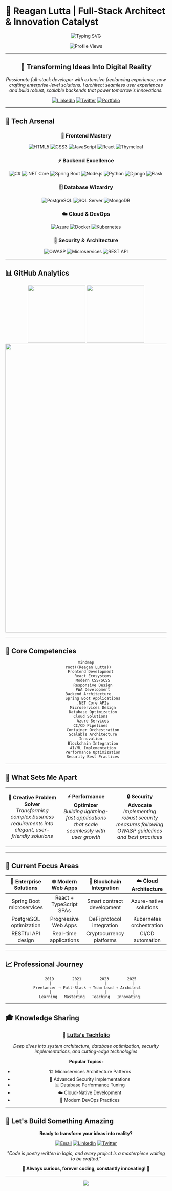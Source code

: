 
# 💫 Reagan Lutta | Full-Stack Architect & Innovation Catalyst

<div align="center">
  
  ![Typing SVG](https://readme-typing-svg.demolab.com?font=Fira+Code&size=30&duration=3000&pause=1000&color=6C63FF&center=true&vCenter=true&multiline=true&width=600&height=100&lines=Full-Stack+Developer;Innovation+Catalyst;Cloud+Architect;Tech+Enthusiast)
  
  <img src="https://komarev.com/ghpvc/?username=reagan27&label=Profile%20Views&color=6C63FF&style=for-the-badge" alt="Profile Views" />
  
</div>

---

<div align="center">

## 🎯 **Transforming Ideas Into Digital Reality**

*Passionate full-stack developer with extensive freelancing experience, now crafting enterprise-level solutions. I architect seamless user experiences and build robust, scalable backends that power tomorrow's innovations.*

</div>

<div align="center">
  
  [![LinkedIn](https://img.shields.io/badge/LinkedIn-Connect-0077B5?style=for-the-badge&logo=linkedin&logoColor=white)](https://www.linkedin.com/in/reagan-lutta-115919211/)
  [![Twitter](https://img.shields.io/badge/Twitter-Follow-1DA1F2?style=for-the-badge&logo=twitter&logoColor=white)](https://twitter.com/LuttaMd)
  [![Portfolio](https://img.shields.io/badge/Portfolio-Visit-FF6B6B?style=for-the-badge&logo=safari&logoColor=white)](https://reagan27.github.io/Reagan-DevPortfolio/)
  
</div>

---

## 🚀 **Tech Arsenal**

<div align="center">

### 🎨 **Frontend Mastery**
![HTML5](https://img.shields.io/badge/HTML5-E34F26?style=for-the-badge&logo=html5&logoColor=white)
![CSS3](https://img.shields.io/badge/CSS3-1572B6?style=for-the-badge&logo=css3&logoColor=white)
![JavaScript](https://img.shields.io/badge/JavaScript-F7DF1E?style=for-the-badge&logo=javascript&logoColor=black)
![React](https://img.shields.io/badge/React-20232A?style=for-the-badge&logo=react&logoColor=61DAFB)
![Thymeleaf](https://img.shields.io/badge/Thymeleaf-005F0F?style=for-the-badge&logo=thymeleaf&logoColor=white)

### ⚡ **Backend Excellence**
![C#](https://img.shields.io/badge/C%23-239120?style=for-the-badge&logo=c-sharp&logoColor=white)
![.NET Core](https://img.shields.io/badge/.NET_Core-5C2D91?style=for-the-badge&logo=.net&logoColor=white)
![Spring Boot](https://img.shields.io/badge/Spring_Boot-6DB33F?style=for-the-badge&logo=spring-boot&logoColor=white)
![Node.js](https://img.shields.io/badge/Node.js-43853D?style=for-the-badge&logo=node.js&logoColor=white)
![Python](https://img.shields.io/badge/Python-3776AB?style=for-the-badge&logo=python&logoColor=white)
![Django](https://img.shields.io/badge/Django-092E20?style=for-the-badge&logo=django&logoColor=white)
![Flask](https://img.shields.io/badge/Flask-000000?style=for-the-badge&logo=flask&logoColor=white)

### 🗄️ **Database Wizardry**
![PostgreSQL](https://img.shields.io/badge/PostgreSQL-316192?style=for-the-badge&logo=postgresql&logoColor=white)
![SQL Server](https://img.shields.io/badge/Microsoft_SQL_Server-CC2927?style=for-the-badge&logo=microsoft-sql-server&logoColor=white)
![MongoDB](https://img.shields.io/badge/MongoDB-4EA94B?style=for-the-badge&logo=mongodb&logoColor=white)

### ☁️ **Cloud & DevOps**
![Azure](https://img.shields.io/badge/Microsoft_Azure-0089D0?style=for-the-badge&logo=microsoft-azure&logoColor=white)
![Docker](https://img.shields.io/badge/Docker-2496ED?style=for-the-badge&logo=docker&logoColor=white)
![Kubernetes](https://img.shields.io/badge/Kubernetes-326CE5?style=for-the-badge&logo=kubernetes&logoColor=white)

### 🔐 **Security & Architecture**
![OWASP](https://img.shields.io/badge/OWASP-000000?style=for-the-badge&logo=owasp&logoColor=white)
![Microservices](https://img.shields.io/badge/Microservices-FF6B6B?style=for-the-badge&logo=api&logoColor=white)
![REST API](https://img.shields.io/badge/REST_API-02569B?style=for-the-badge&logo=rest&logoColor=white)

</div>

---

## 📊 **GitHub Analytics**

<div align="center">
  <img height="180em" src="https://github-readme-stats.vercel.app/api?username=reagan27&show_icons=true&theme=tokyonight&include_all_commits=true&count_private=true"/>
  <img height="180em" src="https://github-readme-stats.vercel.app/api/top-langs/?username=reagan27&layout=compact&langs_count=7&theme=tokyonight"/>
</div>

<div align="center">
  <img width="900" src="https://github-readme-activity-graph.vercel.app/graph?username=reagan27&theme=tokyo-night&bg_color=1a1b27&color=6C63FF&line=6C63FF&point=FFFFFF&hide_border=true" />
</div>

---

## 🎯 **Core Competencies**

<div align="center">

```mermaid
mindmap
  root((Reagan Lutta))
    Frontend Development
      React Ecosystems
      Modern CSS/SCSS
      Responsive Design
      PWA Development
    Backend Architecture  
      Spring Boot Applications
      .NET Core APIs
      Microservices Design
      Database Optimization
    Cloud Solutions
      Azure Services
      CI/CD Pipelines  
      Container Orchestration
      Scalable Architecture
    Innovation
      Blockchain Integration
      AI/ML Implementation
      Performance Optimization
      Security Best Practices
```

</div>

---

## 🌟 **What Sets Me Apart**

<table align="center">
<tr>
<td align="center" width="33%">

**🎨 Creative Problem Solver**
<br>
*Transforming complex business requirements into elegant, user-friendly solutions*

</td>
<td align="center" width="33%">

**⚡ Performance Optimizer**
<br>
*Building lightning-fast applications that scale seamlessly with user growth*

</td>
<td align="center" width="33%">

**🔒 Security Advocate**
<br>
*Implementing robust security measures following OWASP guidelines and best practices*

</td>
</tr>
</table>

---

## 🎪 **Current Focus Areas**

<div align="center">

| 🚀 **Enterprise Solutions** | 🌐 **Modern Web Apps** | 🔗 **Blockchain Integration** | ☁️ **Cloud Architecture** |
|:---:|:---:|:---:|:---:|
| Spring Boot microservices | React + TypeScript SPAs | Smart contract development | Azure-native solutions |
| PostgreSQL optimization | Progressive Web Apps | DeFi protocol integration | Kubernetes orchestration |
| RESTful API design | Real-time applications | Cryptocurrency platforms | CI/CD automation |

</div>

---

## 📈 **Professional Journey**

<div align="center">

```ascii
    2019        2021        2023        2025
     |           |           |           |
 Freelancer → Full-Stack → Team Lead → Architect
     |           |           |           |
   Learning   Mastering   Teaching   Innovating
```

</div>

---

## 🎓 **Knowledge Sharing**

<div align="center">

### 📝 [**Lutta's Techfolio**](https://reagan27.github.io/Reagan-DevPortfolio/)

*Deep dives into system architecture, database optimization, security implementations, and cutting-edge technologies*

**Popular Topics:**
- 🏗️ Microservices Architecture Patterns
- 🔐 Advanced Security Implementations  
- 📊 Database Performance Tuning
- ☁️ Cloud-Native Development
- 🚀 Modern DevOps Practices

</div>

---

## 🤝 **Let's Build Something Amazing**

<div align="center">

**Ready to transform your ideas into reality?**

[![Email](https://img.shields.io/badge/Email-Contact_Me-D14836?style=for-the-badge&logo=gmail&logoColor=white)](mailto:reaganlutta@email.com)
[![LinkedIn](https://img.shields.io/badge/LinkedIn-Let's_Connect-0077B5?style=for-the-badge&logo=linkedin&logoColor=white)](https://www.linkedin.com/in/reagan-lutta-115919211/)
[![Twitter](https://img.shields.io/badge/Twitter-Follow_Journey-1DA1F2?style=for-the-badge&logo=twitter&logoColor=white)](https://twitter.com/LuttaMd)

*"Code is poetry written in logic, and every project is a masterpiece waiting to be crafted."*

**🌟 Always curious, forever coding, constantly innovating! 🚀**

</div>

---

<div align="center">
  <img src="https://capsule-render.vercel.app/api?type=waving&color=6C63FF&height=100&section=footer"/>
</div>
